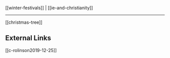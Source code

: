 [[winter-festivals]] | [[ie-and-christianity]]

---
[[christmas-tree]]


## External Links
[[c-rolinson2019-12-25]]